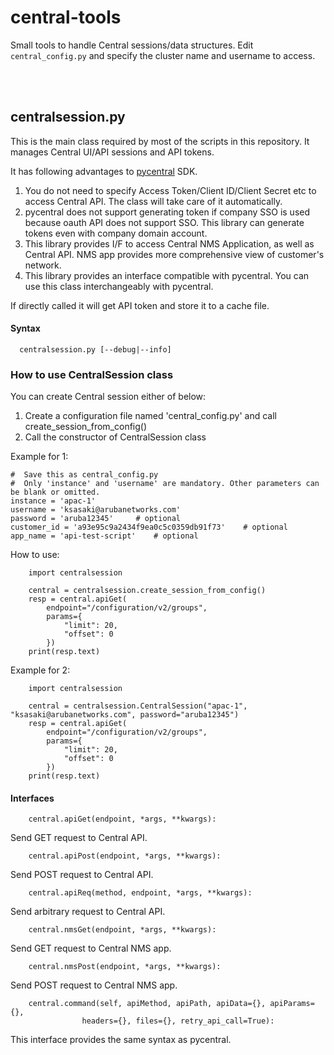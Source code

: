 # central-tools

Small tools to handle Central sessions/data structures.
Edit `central_config.py` and specify the cluster name and username to access.

<br><br>
## centralsession.py

This is the main class required by most of the scripts in this repository.
It manages Central UI/API sessions and API tokens.

It has following advantages to [pycentral](https://github.com/aruba/pycentral) SDK.

1. You do not need to specify Access Token/Client ID/Client Secret etc to access Central API.
   The class will take care of it automatically.
2. pycentral does not support generating token if company SSO is used because oauth API does not support SSO.
   This library can generate tokens even with company domain account. 
3. This library provides I/F to access Central NMS Application, as well as Central API.
   NMS app provides more comprehensive view of customer's network.
4. This library provides an interface compatible with pycentral. You can use this class interchangeably with pycentral.

If directly called it will get API token and store it to a cache file.

#### Syntax
```
  centralsession.py [--debug|--info]
```

### How to use CentralSession class
You can create Central session either of below:

1. Create a configuration file named 'central_config.py' and call create_session_from_config()
2. Call the constructor of CentralSession class

Example for 1:
```
#  Save this as central_config.py
#  Only 'instance' and 'username' are mandatory. Other parameters can be blank or omitted.
instance = 'apac-1'
username = 'ksasaki@arubanetworks.com'
password = 'aruba12345'     # optional
customer_id = 'a93e95c9a2434f9ea0c5c0359db91f73'    # optional
app_name = 'api-test-script'    # optional
```
How to use:
```
    import centralsession

    central = centralsession.create_session_from_config()
    resp = central.apiGet(
        endpoint="/configuration/v2/groups",
        params={
            "limit": 20,
            "offset": 0
        })
    print(resp.text)
```

Example for 2:
```
    import centralsession

    central = centralsession.CentralSession("apac-1", "ksasaki@arubanetworks.com", password="aruba12345")
    resp = central.apiGet(
        endpoint="/configuration/v2/groups",
        params={
            "limit": 20,
            "offset": 0
        })
    print(resp.text)
```

#### Interfaces
```
    central.apiGet(endpoint, *args, **kwargs):
```
Send GET request to Central API.

```
    central.apiPost(endpoint, *args, **kwargs):
```
Send POST request to Central API.

```
    central.apiReq(method, endpoint, *args, **kwargs):
```
Send arbitrary request to Central API.

```
    central.nmsGet(endpoint, *args, **kwargs):
```
Send GET request to Central NMS app.

```
    central.nmsPost(endpoint, *args, **kwargs):
```
Send POST request to Central NMS app.

```
    central.command(self, apiMethod, apiPath, apiData={}, apiParams={},
                headers={}, files={}, retry_api_call=True):
```
This interface provides the same syntax as pycentral.
